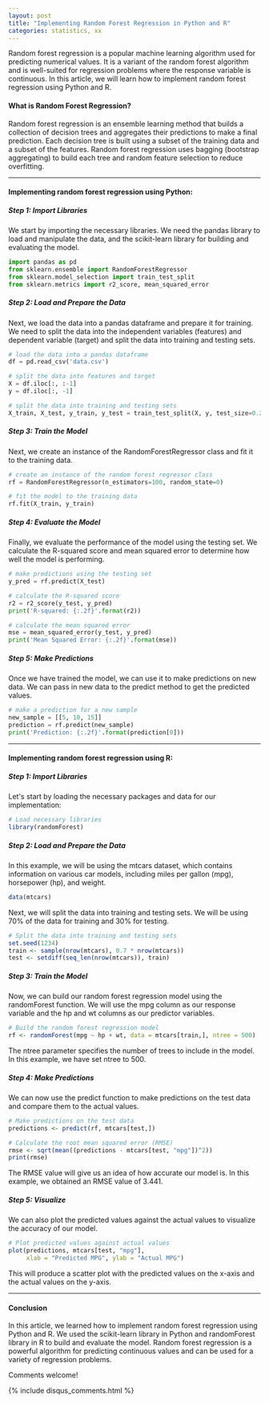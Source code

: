 ```yaml
---
layout: post
title: "Implementing Random Forest Regression in Python and R"
categories: statistics, xx
---
```

Random forest regression is a popular machine learning algorithm used for predicting numerical values. It is a variant of the random forest algorithm and is well-suited for regression problems where the response variable is continuous. In this article, we will learn how to implement random forest regression using Python and R.

#### What is Random Forest Regression?
Random forest regression is an ensemble learning method that builds a collection of decision trees and aggregates their predictions to make a final prediction. Each decision tree is built using a subset of the training data and a subset of the features. Random forest regression uses bagging (bootstrap aggregating) to build each tree and random feature selection to reduce overfitting.

---

#### Implementing random forest regression using Python:

##### Step 1: Import Libraries
We start by importing the necessary libraries. We need the pandas library to load and manipulate the data, and the scikit-learn library for building and evaluating the model.
```python
import pandas as pd
from sklearn.ensemble import RandomForestRegressor
from sklearn.model_selection import train_test_split
from sklearn.metrics import r2_score, mean_squared_error
```

##### Step 2: Load and Prepare the Data
Next, we load the data into a pandas dataframe and prepare it for training. We need to split the data into the independent variables (features) and dependent variable (target) and split the data into training and testing sets.
```python
# load the data into a pandas dataframe
df = pd.read_csv('data.csv')

# split the data into features and target
X = df.iloc[:, :-1]
y = df.iloc[:, -1]

# split the data into training and testing sets
X_train, X_test, y_train, y_test = train_test_split(X, y, test_size=0.2, random_state=0)
```

##### Step 3: Train the Model
Next, we create an instance of the RandomForestRegressor class and fit it to the training data.
```python
# create an instance of the random forest regressor class
rf = RandomForestRegressor(n_estimators=100, random_state=0)

# fit the model to the training data
rf.fit(X_train, y_train)
```

##### Step 4: Evaluate the Model
Finally, we evaluate the performance of the model using the testing set. We calculate the R-squared score and mean squared error to determine how well the model is performing.
```python
# make predictions using the testing set
y_pred = rf.predict(X_test)

# calculate the R-squared score
r2 = r2_score(y_test, y_pred)
print('R-squared: {:.2f}'.format(r2))

# calculate the mean squared error
mse = mean_squared_error(y_test, y_pred)
print('Mean Squared Error: {:.2f}'.format(mse))
```

##### Step 5: Make Predictions
Once we have trained the model, we can use it to make predictions on new data. We can pass in new data to the predict method to get the predicted values.
```python
# make a prediction for a new sample
new_sample = [[5, 10, 15]]
prediction = rf.predict(new_sample)
print('Prediction: {:.2f}'.format(prediction[0]))
```

---

#### Implementing random forest regression using R:
##### Step 1: Import Libraries
Let's start by loading the necessary packages and data for our implementation:
```r
# Load necessary libraries
library(randomForest)
```

##### Step 2: Load and Prepare the Data
In this example, we will be using the mtcars dataset, which contains information on various car models, including miles per gallon (mpg), horsepower (hp), and weight.
```r
data(mtcars)
```
Next, we will split the data into training and testing sets. We will be using 70% of the data for training and 30% for testing.
```r
# Split the data into training and testing sets
set.seed(1234)
train <- sample(nrow(mtcars), 0.7 * nrow(mtcars))
test <- setdiff(seq_len(nrow(mtcars)), train)
```

##### Step 3: Train the Model
Now, we can build our random forest regression model using the randomForest function. We will use the mpg column as our response variable and the hp and wt columns as our predictor variables.
```r
# Build the random forest regression model
rf <- randomForest(mpg ~ hp + wt, data = mtcars[train,], ntree = 500)
```
The ntree parameter specifies the number of trees to include in the model. In this example, we have set ntree to 500.

##### Step 4: Make Predictions
We can now use the predict function to make predictions on the test data and compare them to the actual values.
```r
# Make predictions on the test data
predictions <- predict(rf, mtcars[test,])

# Calculate the root mean squared error (RMSE)
rmse <- sqrt(mean((predictions - mtcars[test, "mpg"])^2))
print(rmse)
```
The RMSE value will give us an idea of how accurate our model is. In this example, we obtained an RMSE value of 3.441.

##### Step 5: Visualize
We can also plot the predicted values against the actual values to visualize the accuracy of our model.
```r
# Plot predicted values against actual values
plot(predictions, mtcars[test, "mpg"],
     xlab = "Predicted MPG", ylab = "Actual MPG")
```
This will produce a scatter plot with the predicted values on the x-axis and the actual values on the y-axis.

---

#### Conclusion
In this article, we learned how to implement random forest regression using Python and R. We used the scikit-learn library in Python and randomForest library in R to build and evaluate the model. Random forest regression is a powerful algorithm for predicting continuous values and can be used for a variety of regression problems.

Comments welcome!

{% include disqus_comments.html %}
